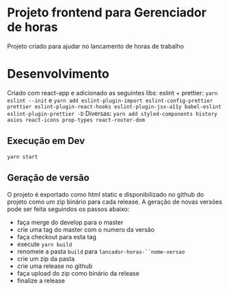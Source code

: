 # Projeto frontend para Gerenciador de horas
Projeto criado para ajudar no lancamento de horas de trabalho

# Desenvolvimento
Criado com react-app e adicionado as seguintes libs:
eslint + prettier:
`yarn eslint --init` e `yarn add eslint-plugin-import eslint-config-prettier prettier eslint-plugin-react-hooks eslint-plugin-jsx-a11y babel-eslint eslint-plugin-prettier -D`
Diversas:
`yarn add styled-components history axios react-icons prop-types react-router-dom`

## Execução em Dev
`yarn start`

## Geração de versão
O projeto é exportado como html static e disponibilizado no github do projeto como um zip binário para cada release. A geração de novas versões pode ser feita seguindos os passos abaixo: 
* faça merge do develop para o master
* crie uma tag do master com o numero da versão
* faça checkout para esta tag
* execute `yarn build`
* renomeie a pasta `build` para `lancador-horas-``nome-versao`
* crie um zip da pasta
* crie uma release no github
* faça upload do zip como binário da release
* finalize a release